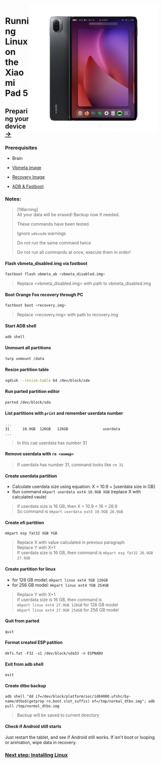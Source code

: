 <img align="right" src="../../assets/nabu.png" width="425" alt="Linux Running On A Xiaomi Pad 5">


# Running Linux on the Xiaomi Pad 5

## Preparing your device [→](install-en.md)

### Prerequisites
- Brain

- [Vbmeta image](https://github.com/timoxa0/Guide-Linux-Nabu/releases/download/v0.0.1/vbmeta_disabled.img)

- [Recovery Image](https://github.com/timoxa0/Guide-Linux-Nabu/releases/download/v0.0.1/orangefox.img)

- [ADB & Fastboot](https://developer.android.com/studio/releases/platform-tools)

### Notes:
> [!Warning]\
> All your data will be erased! Backup now if needed.
> 
> These commands have been tested.
> 
> Ignore `udevadm` warnings
> 
> Do not run the same command twice
>
> Do not run all commands at once, execute them in order!

#### Flash vbmeta_disabled.img via fastboot
```sh
fastboot flash vbmeta_ab <vbmeta_disabled.img>
```
> Replace <vbmeta_disabled.img> with path to vbmeta_disabled.img

#### Boot Orange Fox recovery through PC
```sh
fastboot boot <recovery.img>
```
> Replace <recovery.img> with path to recovery.img

#### Start ADB shell
```sh
adb shell
```

#### Unmount all partitions
```sh
twrp unmount /data
```

#### Resize partition table
```sh
sgdisk --resize-table 64 /dev/block/sda
```

#### Run parted partition editor
```sh
parted /dev/block/sda
```

#### List partitions with `print` and remember userdata number

```
...
31      10.9GB  126GB   126GB                userdata
...
```
> In this cae  userdata has number 31

#### Remove userdata with `rm <номер>`
> If userdata has number 31, command looks like `rm 31`

#### Create userdata partition
- Calculate userdata size using equation: X = 10.9 + [userdata size in GB]
- Run command `mkpart userdata ext4 10.9GB XGB` (replace X with calculated vaule)
> If userdata size is 16 GB, then X = 10.9 + 16 = 26.9 \
> So command is `mkpart userdata ext4 10.9GB 26.9GB`

#### Create efi partition
```
mkpart esp fat32 XGB YGB
```
> Replace X with value calculated in prevous paragraph \
> Replace Y with X+1 \
> If userdata size is 16 GB, then command is `mkpart esp fat32 26.9GB 27.9GB`

#### Create partition for linux
- for 128 GB model: `mkpart linux ext4 YGB 126GB`
- for 256 GB model: `mkpart linux ext4 YGB 254GB`
> Replace Y with X+1 \
> If userdata size is 16 GB, then command is \
> `mkpart linux ext4 27.9GB 126GB` for 128 GB model \
> `mkpart linux ext4 27.9GB 254GB` for 256 GB model

#### Quit from parted
```
quit
```

#### Format created ESP patition
```
mkfs.fat -F32 -s1 /dev/block/sda33 -n ESPNABU
```

#### Exit from adb shell
```
exit
```

#### Create dtbo backup
```
adb shell "dd if=/dev/block/platform/soc/1d84000.ufshc/by-name/dtbo$(getprop ro.boot.slot_suffix) of=/tmp/normal_dtbo.img"; adb pull /tmp/normal_dtbo.img
```
> Backup will be saved to current directory

#### Check if Android still starts
Just restart the tablet, and see if Android still works. If isn't boot or looping or animation, wipe data in recovery.

### [Next step: Installing Linux](/guide/English/install-en.md)
